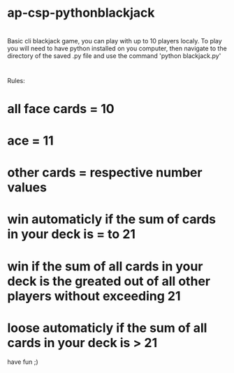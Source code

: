 # ap-csp-pythonblackjack
#
Basic cli blackjack game, you can play with up to 10 players localy. To play you will need to have python installed on you computer, then navigate to the directory of the saved .py file and use the command 'python blackjack.py'
#
#
Rules:
#    all face cards = 10
#    ace = 11
#    other cards = respective number values
#    win automaticly if the sum of cards in your deck is = to 21
#    win if the sum of all cards in your deck is the greated out of all other players without exceeding 21
#    loose automaticly if the sum of all cards in your deck is > 21

have fun ;)

